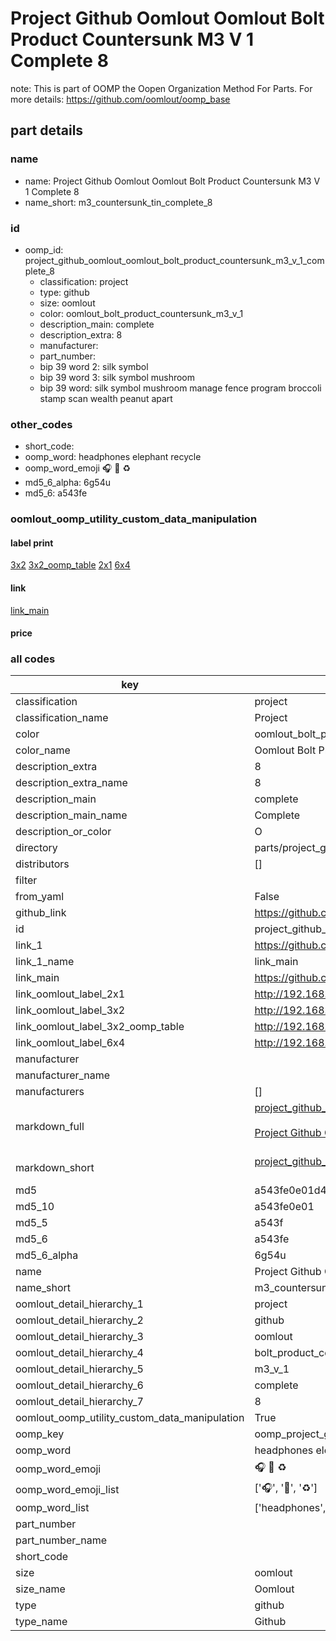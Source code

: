 # Project Github Oomlout Oomlout Bolt Product Countersunk M3 V 1 Complete 8  

note: This is part of OOMP the Oopen Organization Method For Parts. For more details: https://github.com/oomlout/oomp_base

##  part details
  







### name
* name: Project Github Oomlout Oomlout Bolt Product Countersunk M3 V 1 Complete 8
* name_short: m3_countersunk_tin_complete_8
### id
* oomp_id: project_github_oomlout_oomlout_bolt_product_countersunk_m3_v_1_complete_8
  * classification: project
  * type: github
  * size: oomlout
  * color: oomlout_bolt_product_countersunk_m3_v_1
  * description_main: complete
  * description_extra: 8
  * manufacturer: 
  * part_number: 
  * bip 39 word 2: silk symbol
  * bip 39 word 3: silk symbol mushroom
  * bip 39 word: silk symbol mushroom manage fence program broccoli stamp scan wealth peanut apart

### other_codes
* short_code: 
* oomp_word: headphones elephant recycle
* oomp_word_emoji :headphones: :elephant: :recycle:
* md5_6_alpha: 6g54u
* md5_6: a543fe






### oomlout_oomp_utility_custom_data_manipulation
#### label print
[3x2](http://192.168.1.245:1112/?label=oomp%206g54u)
[3x2_oomp_table](http://192.168.1.108:1112/?label=oomp%206g54u)
[2x1](http://192.168.1.242:1112/?label=oomp%206g54u)
[6x4](http://192.168.1.55:1112/?label=oomp%206g54u)    

#### link

[link_main](https://github.com/oomlout/oomlout_oomp_current_version_messy/tree/main/parts/project_github_oomlout_oomlout_bolt_product_countersunk_m3_v_1_complete_8)                              

#### price







### all codes 
| key | value |  
| --- | --- |  
| classification | project |  
| classification_name | Project |  
| color | oomlout_bolt_product_countersunk_m3_v_1 |  
| color_name | Oomlout Bolt Product Countersunk M3 V 1 |  
| description_extra | 8 |  
| description_extra_name | 8 |  
| description_main | complete |  
| description_main_name | Complete |  
| description_or_color | O  |  
| directory | parts/project_github_oomlout_oomlout_bolt_product_countersunk_m3_v_1_complete_8 |  
| distributors | [] |  
| filter |  |  
| from_yaml | False |  
| github_link | https://github.com/oomlout/oomlout_oomp_part_src/tree/main/parts/project_github_oomlout_oomlout_bolt_product_countersunk_m3_v_1_complete_8 |  
| id | project_github_oomlout_oomlout_bolt_product_countersunk_m3_v_1_complete_8 |  
| link_1 | https://github.com/oomlout/oomlout_oomp_current_version_messy/tree/main/parts/project_github_oomlout_oomlout_bolt_product_countersunk_m3_v_1_complete_8 |  
| link_1_name | link_main |  
| link_main | https://github.com/oomlout/oomlout_oomp_current_version_messy/tree/main/parts/project_github_oomlout_oomlout_bolt_product_countersunk_m3_v_1_complete_8 |  
| link_oomlout_label_2x1 | http://192.168.1.242:1112/?label=oomp%206g54u |  
| link_oomlout_label_3x2 | http://192.168.1.245:1112/?label=oomp%206g54u |  
| link_oomlout_label_3x2_oomp_table | http://192.168.1.108:1112/?label=oomp%206g54u |  
| link_oomlout_label_6x4 | http://192.168.1.55:1112/?label=oomp%206g54u |  
| manufacturer |  |  
| manufacturer_name |  |  
| manufacturers | [] |  
| markdown_full | [project_github_oomlout_oomlout_bolt_product_countersunk_m3_v_1_complete_8](https://github.com/oomlout/oomlout_oomp_current_version_messy/tree/main/parts/project_github_oomlout_oomlout_bolt_product_countersunk_m3_v_1_complete_8)<br>[](https://github.com/oomlout/oomlout_oomp_current_version_messy/tree/main/parts/project_github_oomlout_oomlout_bolt_product_countersunk_m3_v_1_complete_8)<br>[Project Github Oomlout Oomlout Bolt Product Countersunk M3 V 1 Complete 8](https://github.com/oomlout/oomlout_oomp_current_version_messy/tree/main/parts/project_github_oomlout_oomlout_bolt_product_countersunk_m3_v_1_complete_8)<br><br> |  
| markdown_short | [project_github_oomlout_oomlout_bolt_product_countersunk_m3_v_1_complete_8](https://github.com/oomlout/oomlout_oomp_current_version_messy/tree/main/parts/project_github_oomlout_oomlout_bolt_product_countersunk_m3_v_1_complete_8)<br><br> |  
| md5 | a543fe0e01d4638eafaa886f23b71e44 |  
| md5_10 | a543fe0e01 |  
| md5_5 | a543f |  
| md5_6 | a543fe |  
| md5_6_alpha | 6g54u |  
| name | Project Github Oomlout Oomlout Bolt Product Countersunk M3 V 1 Complete 8 |  
| name_short | m3_countersunk_tin_complete_8 |  
| oomlout_detail_hierarchy_1 | project |  
| oomlout_detail_hierarchy_2 | github |  
| oomlout_detail_hierarchy_3 | oomlout |  
| oomlout_detail_hierarchy_4 | bolt_product_countersunk |  
| oomlout_detail_hierarchy_5 | m3_v_1 |  
| oomlout_detail_hierarchy_6 | complete |  
| oomlout_detail_hierarchy_7 | 8 |  
| oomlout_oomp_utility_custom_data_manipulation | True |  
| oomp_key | oomp_project_github_oomlout_oomlout_bolt_product_countersunk_m3_v_1_complete_8 |  
| oomp_word | headphones elephant recycle |  
| oomp_word_emoji | :headphones: :elephant: :recycle: |  
| oomp_word_emoji_list | [':headphones:', ':elephant:', ':recycle:'] |  
| oomp_word_list | ['headphones', 'elephant', 'recycle'] |  
| part_number |  |  
| part_number_name |  |  
| short_code |  |  
| size | oomlout |  
| size_name | Oomlout |  
| type | github |  
| type_name | Github |  
